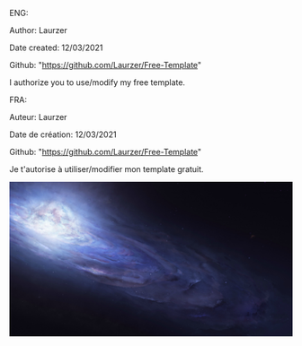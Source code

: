 ENG:

Author: Laurzer

Date created: 12/03/2021

Github: "https://github.com/Laurzer/Free-Template"

I authorize you to use/modify my free template.

FRA:

Auteur: Laurzer

Date de création: 12/03/2021

Github: "https://github.com/Laurzer/Free-Template"

Je t'autorise à utiliser/modifier mon template gratuit.


![alt text](https://github.com/Laurzer/Free-Template/blob/main/Nav-bar/Template%201/css/image/cover.png)
